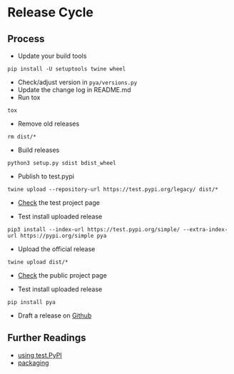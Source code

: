 # Release Cycle

## Process

* Update your build tools
```
pip install -U setuptools twine wheel
```
* Check/adjust version in `pya/versions.py`
* Update the change log in README.md
* Run tox
```
tox
```
* Remove old releases
```
rm dist/*
```
* Build releases
```
python3 setup.py sdist bdist_wheel 
```
* Publish to test.pypi
```
twine upload --repository-url https://test.pypi.org/legacy/ dist/*
```
* [Check](https://test.pypi.org/project/pya/) the test project page 

* Test install uploaded release
```
pip3 install --index-url https://test.pypi.org/simple/ --extra-index-url https://pypi.org/simple pya
```
* Upload the official release
```
twine upload dist/*
```
* [Check](https://pypi.org/project/pya/) the public project page 

* Test install uploaded release
```
pip install pya
```
* Draft a release on [Github](https://github.com/thomas-hermann/pya/releases)

## Further Readings 

* [using test.PyPI](https://packaging.python.org/guides/using-testpypi/)
* [packaging](https://packaging.python.org/tutorials/packaging-projects/)
